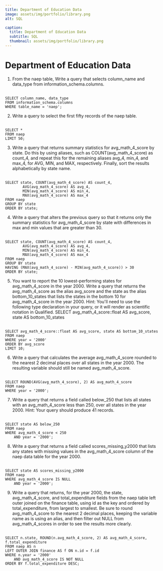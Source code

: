 ```yaml
---
title: Department of Education Data
image: assets/img/portfolio/library.png
alt: SQL

caption:
  title: Department of Education Data
  subtitle: SQL
  thumbnail: assets/img/portfolio/library.png
---
```


# Department of Education Data

1. From the naep table, Write a query that selects column_name and data_type from information_schema.columns. <br><br> 
```
SELECT column_name, data_type
FROM information_schema.columns
WHERE table_name = 'naep';
```

2. Write a query to select the first fifty records of the naep table.  <br><br>
```
SELECT *
FROM naep
LIMIT 50;
```

3. Write a query that returns summary statistics for avg_math_4_score by state. Do this by using aliases, such as COUNT(avg_math_4_score) as count_4, and repeat this for the remaining aliases avg_4, min_4, and max_4, for AVG, MIN, and MAX, respectively. Finally, sort the results alphabetically by state name.  <br><br>
```
SELECT state, COUNT(avg_math_4_score) AS count_4,
		AVG(avg_math_4_score) AS avg_4,
		MIN(avg_math_4_score) AS min_4,
		MAX(avg_math_4_score) AS max_4
FROM naep
GROUP BY state
ORDER BY state;
```

4. Write a query that alters the previous query so that it returns only the summary statistics for avg_math_4_score by state with differences in max and min values that are greater than 30.  <br><br>
```
SELECT state, COUNT(avg_math_4_score) AS count_4,
		AVG(avg_math_4_score) AS avg_4,
		MIN(avg_math_4_score) AS min_4,
		MAX(avg_math_4_score) AS max_4
FROM naep
GROUP BY state
HAVING (MAX(avg_math_4_score) - MIN(avg_math_4_score)) > 30
ORDER BY state;
```

5. You want to report the 10 lowest-performing states for avg_math_4_score in the year 2000. Write a query that returns the avg_math_4_score as the alias avg_score and the state as the alias bottom_10_states that lists the states in the bottom 10 for avg_math_4_score in the year 2000. Hint: You'll need to use the following type declaration in your query, or it will render as scientific notation in Qualified. SELECT avg_math_4_score::float AS avg_score, state AS bottom_10_states  <br><br>
```
SELECT avg_math_4_score::float AS avg_score, state AS bottom_10_states
FROM naep
WHERE year = '2000'
ORDER BY avg_score
LIMIT 10;
```

6. Write a query that calculates the average avg_math_4_score rounded to the nearest 2 decimal places over all states in the year 2000. The resulting variable should still be named avg_math_4_score.  <br><br>
```
SELECT ROUND(AVG(avg_math_4_score), 2) AS avg_math_4_score
FROM naep
WHERE year = '2000';
```

7. Write a query that returns a field called below_250 that lists all states with an avg_math_4_score less than 250, over all states in the year 2000. Hint: Your query should produce 41 records.  <br><br>
```
SELECT state AS below_250
FROM naep
WHERE avg_math_4_score < 250
    AND year = '2000';
```

8. Write a query that returns a field called scores_missing_y2000 that lists any states with missing values in the avg_math_4_score column of the naep data table for the year 2000.  <br><br>
```
SELECT state AS scores_missing_y2000
FROM naep
WHERE avg_math_4_score IS NULL
    AND year = '2000';
```

9. Write a query that returns, for the year 2000, the state, avg_math_4_score, and total_expenditure fields from the naep table left outer joined on the finance table, using id as the key and ordered by total_expenditure, from largest to smallest. Be sure to round avg_math_4_score to the nearest 2 decimal places, keeping the variable name as is using an alias, and then filter out NULL from avg_math_4_scores in order to see the results more clearly.  <br><br>
```
SELECT n.state, ROUND(n.avg_math_4_score, 2) AS avg_math_4_score, f.total_expenditure
FROM naep AS n
LEFT OUTER JOIN finance AS f ON n.id = f.id
WHERE n.year = '2000'
    AND avg_math_4_score IS NOT NULL
ORDER BY f.total_expenditure DESC;
```
